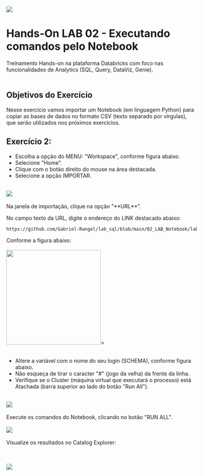 
<img src="https://raw.githubusercontent.com/Databricks-BR/lab_sql/main/images/header_handson_sql.png">

# Hands-On LAB 02 - Executando comandos pelo Notebook

Treinamento Hands-on na plataforma Databricks com foco nas funcionalidades de Analytics (SQL, Query, DataViz, Genie).
 </br> </br>

## Objetivos do Exercício

Nesse exercício vamos importar um Notebook (em linguagem Python) para copiar as bases de dados no formato CSV (texto separado por vírgulas), que serão utilizados nos próximos exercícios.
 </br>


## Exercício 2:

* Escolha a opção do MENU:  "Workspace", conforme figura abaixo.</br>
* Selecione "Home".</br>
* Clique com o botão direito do mouse na área destacada.</br>
* Selecione a opção IMPORTAR.</br> </br>

<img src="https://github.com/Gabriel-Rangel/lab_sql/blob/main/images/v2_lab02_1.png?raw=true">
</br></br>
Na janela de importação, clique na opção "**URL**".

No campo texto da URL, digite o endereço do LINK destacado abaixo:

``` html
https://github.com/Gabriel-Rangel/lab_sql/blob/main/02_LAB_Notebook/lab02_01_carga_csv.ipynb
```
Conforme a figura abaixo:
</br></br>
<img src="https://raw.githubusercontent.com/Databricks-BR/lab_sql/main/images/lab02_2.png" style="height: 250px;">>
</br></br>
* Altere a variável com o nome do seu login  (SCHEMA), conforme figura abaixo.
* Não esqueça de tirar o caracter "#" (jogo da velha) da frente da linha.
* Verifique se o Cluster (máquina virtual que executará o processo) está Atachada (barra superior ao lado do botão "Run All"). 
</br></br>
<img src="https://github.com/Gabriel-Rangel/lab_sql/blob/main/images/v2_lab02_3.png?raw=true">
</br></br>
Execute os comandos do Notebook, clicando no botão "RUN ALL".
</br></br>
<img src="https://github.com/Gabriel-Rangel/lab_sql/blob/main/images/v2_lab02_4.png?raw=true">
</br></br>
Visualize os resultados no Catalog Explorer:

</br></br>
<img src="https://github.com/Gabriel-Rangel/lab_sql/blob/main/images/v2_lab02_5.png?raw=true">


